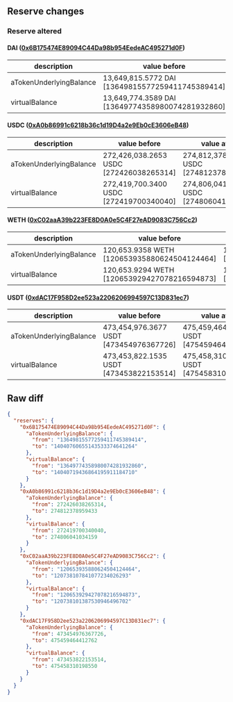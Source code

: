 ## Reserve changes

### Reserve altered

#### DAI ([0x6B175474E89094C44Da98b954EedeAC495271d0F](https://etherscan.io/address/0x6B175474E89094C44Da98b954EedeAC495271d0F))

| description | value before | value after |
| --- | --- | --- |
| aTokenUnderlyingBalance | 13,649,815.5772 DAI [13649815577259411745389414] | 14,040,760.6551 DAI [14040760655143533374641264] |
| virtualBalance | 13,649,774.3589 DAI [13649774358980074281932860] | 14,040,719.4368 DAI [14040719436864195911184710] |


#### USDC ([0xA0b86991c6218b36c1d19D4a2e9Eb0cE3606eB48](https://etherscan.io/address/0xA0b86991c6218b36c1d19D4a2e9Eb0cE3606eB48))

| description | value before | value after |
| --- | --- | --- |
| aTokenUnderlyingBalance | 272,426,038.2653 USDC [272426038265314] | 274,812,378.9594 USDC [274812378959433] |
| virtualBalance | 272,419,700.3400 USDC [272419700340040] | 274,806,041.0341 USDC [274806041034159] |


#### WETH ([0xC02aaA39b223FE8D0A0e5C4F27eAD9083C756Cc2](https://etherscan.io/address/0xC02aaA39b223FE8D0A0e5C4F27eAD9083C756Cc2))

| description | value before | value after |
| --- | --- | --- |
| aTokenUnderlyingBalance | 120,653.9358 WETH [120653935880624504124464] | 120,738.1078 WETH [120738107841077234026293] |
| virtualBalance | 120,653.9294 WETH [120653929427078216594873] | 120,738.1013 WETH [120738101387530946496702] |


#### USDT ([0xdAC17F958D2ee523a2206206994597C13D831ec7](https://etherscan.io/address/0xdAC17F958D2ee523a2206206994597C13D831ec7))

| description | value before | value after |
| --- | --- | --- |
| aTokenUnderlyingBalance | 473,454,976.3677 USDT [473454976367726] | 475,459,464.4127 USDT [475459464412762] |
| virtualBalance | 473,453,822.1535 USDT [473453822153514] | 475,458,310.1985 USDT [475458310198550] |


## Raw diff

```json
{
  "reserves": {
    "0x6B175474E89094C44Da98b954EedeAC495271d0F": {
      "aTokenUnderlyingBalance": {
        "from": "13649815577259411745389414",
        "to": "14040760655143533374641264"
      },
      "virtualBalance": {
        "from": "13649774358980074281932860",
        "to": "14040719436864195911184710"
      }
    },
    "0xA0b86991c6218b36c1d19D4a2e9Eb0cE3606eB48": {
      "aTokenUnderlyingBalance": {
        "from": 272426038265314,
        "to": 274812378959433
      },
      "virtualBalance": {
        "from": 272419700340040,
        "to": 274806041034159
      }
    },
    "0xC02aaA39b223FE8D0A0e5C4F27eAD9083C756Cc2": {
      "aTokenUnderlyingBalance": {
        "from": "120653935880624504124464",
        "to": "120738107841077234026293"
      },
      "virtualBalance": {
        "from": "120653929427078216594873",
        "to": "120738101387530946496702"
      }
    },
    "0xdAC17F958D2ee523a2206206994597C13D831ec7": {
      "aTokenUnderlyingBalance": {
        "from": 473454976367726,
        "to": 475459464412762
      },
      "virtualBalance": {
        "from": 473453822153514,
        "to": 475458310198550
      }
    }
  }
}
```